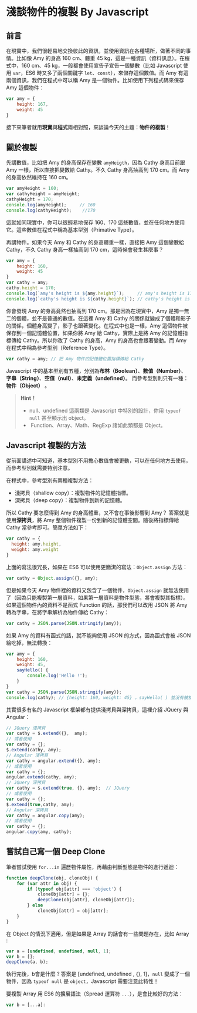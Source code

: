 # 淺談物件的複製 By Javascript
## 前言
在現實中，我們很輕易地交換彼此的資訊，並使用資訊在各種場所，做著不同的事情。比如像 Amy 的身高 160 cm、體重 45 kg，這是一種資訊（資料訊息）。在程式中，160  cm、45 kg，一般都會使用宣告子宣告一個變數（比如 Javascript 使用 `var`，ES6 時又多了兩個關鍵字 `let`、`const`），來儲存這個數值。而 Amy 有這兩個資訊，我們在程式中可以稱 Amy 是一個物件。比如使用下列程式碼來保存 Amy 這個物件：

```Javascript
var amy = {
    height: 167,
    weight: 45
}
```

接下來筆者就用**現實**與**程式**兩相對照，來談論今天的主題：**物件的複製**！

## 關於複製
先講數值，比如把 Amy 的身高保存在變數 `amyHeigth`，因為 Cathy 身高目前跟 Amy 一樣，所以直接把變數給 Cathy。不久 Cathy 身高抽高到 170 cm。而 Amy 的身高依然維持在 160 cm。

```Javascript
var amyHeight = 160; 
var cathyHeight = amyHeight;
cathyHeight = 170;
console.log(amyHeight);     // 160
console.log(cathyHeight);    //170
```

這就如同現實中，你可以很輕易地保存 160、170 這些數值，並在任何地方使用它。這些數值在程式中稱為基本型別（Primative Type）。

再講物件。如果今天 Amy 和 Cathy 的身高體重一樣，直接把 Amy 這個變數給 Cathy，不久 Cathy 身高一樣抽高到 170 cm，這時候會發生甚麼事？

```Javascript
var amy = {
    height: 160,
    weight: 45
}
var cathy = amy;  
cathy.height = 170;
console.log(`amy's height is ${amy.height}`);     // amy's height is 170
console.log(`cathy's height is ${cathy.height}`); // cathy's height is 170
```

你會發現 Amy 的身高竟然也抽高到 170 cm。那是因為在現實中，Amy 是獨一無二的個體，並不是普通的數值。在這裡 Amy 和 Cathy 的關係就變成了個體和影子的關係，個體身高變了，影子也跟著變化。在程式中也是一樣，Amy 這個物件被保存到一個記憶體位置，如果你將 Amy 給 Cathy，實際上是將 Amy 的記憶體指標傳給 Cathy。所以你改了 Cathy 的身高，Amy 的身高也會跟著變動。而 Amy 在程式中稱為參考型別（Reference Type）。
```Javascript
var cathy = amy; // 把 Amy 物件的記憶體位置指標傳給 Cathy
```

Javascript 中的基本型別有五種，分別為**布林（Boolean）**、**數值（Number）**、**字串（String）**、**空值（null）**、**未定義（undefined）**。
而參考型別則只有一種：**物件（Object）** 。

> **Hint！**
>
> *  null、undefined 這兩類是 Javascript 中特別的設計，你用 `typeof null` 甚至顯示出 object。
> *  Function、Array、Math、RegExp 諸如此類都是 Object。

## Javascript 複製的方法
從前面講述中可知道，基本型別不用擔心數值會被更動，可以在任何地方去使用，而參考型別就需要特別注意。

在程式中，參考型別有兩種複製方法：
* 淺拷貝（shallow copy）：複製物件的記憶體指標。
* 深拷貝（deep copy）：複製物件到新的記憶體。 

所以 Cathy 要怎麼得到 Amy 的身高體重，又不會在事後影響到 Amy？
答案就是使用**深拷貝**，將 Amy 整個物件複製一份到新的記憶體空間。隨後將指標傳給 Cathy 當參考即可。簡單方法如下：
```Javascript
var cathy = {
  height: amy.height,
  weight: amy.weight
}
```

上面的寫法很冗長，如果在 ES6 可以使用更簡潔的寫法：`Object.assign`  方法：
```Javascript
var cathy = Object.assign({}, amy);
```

但是如果今天 Amy 物件裡的資料又包含了一個物件，`Object.assign` 就無法使用了（因為只能複製第一層資料，如果第一層資料是物件型態，將會複製其指標）。如果這個物件內的資料不是函式 Function 的話，那我們可以改用 JSON 將 Amy 轉為字串，在將字串解析為物件傳給 Cathy：
```Javascript
var cathy = JSON.parse(JSON.stringify(amy));
```

如果 Amy 的資料有函式的話，就不能夠使用 JSON 的方式，因為函式會被 JSON 給吃掉，無法轉換：
```Javascript
var amy = {
    height: 160,
    weight: 45,
    sayHello() {
        console.log('Hello !');
    }
}
var cathy = JSON.parse(JSON.stringify(amy));
console.log(cathy); // {height: 160, weight: 45} ，sayHello( ) 並沒有被複製起來
```

其實很多有名的 Javascript 框架都有提供淺拷貝與深拷貝，這裡介紹 JQuery 與 Angular：
```Javascript
// JQuery 淺拷貝
var cathy = $.extend({},  amy);   
// 或者使用 
var cathy = {};
$.extend(cathy, amy);
// Angular 淺拷貝
var cathy = angular.extend({}, amy); 
// 或者使用
var cathy = {};
angular.extend(cathy, amy);
// JQuery 深拷貝
var cathy = $.extend(true, {}, amy);  // JQuery
// 或者使用
var cathy = {};
$.extend(true,cathy, amy);
// Angular 深拷貝
var cathy = angular.copy(amy);
// 或者使用
var cathy = {};
angular.copy(amy, cathy);
```

## 嘗試自己寫一個 Deep Clone

筆者嘗試使用 `for...in` 遍歷物件屬性，再藉由判斷型態是物件的進行遞迴：
```Javascript
function deepClone(obj, cloneObj) {
    for (var attr in obj) {
        if (typeof obj[attr] === 'object') {
            cloneObj[attr] = {};
            deepClone(obj[attr], cloneObj[attr]);
        } else
            cloneObj[attr] = obj[attr];
    }
}
```

在 Object 的情況下適用，但是如果是 Array 的話會有一些問題存在，比如 Array :
```Javascript
var a = [undefined, undefined, null, 1];
var b = [];
deepClone(a, b);
```
執行完後，b會是什麼 ? 答案是 [undefined, undefined , {}, 1]，`null` 變成了一個物件，因為 `typeof null` 是 `object`，Javascript 需要注意此特性！

要複製 Array 用 ES6 的擴展語法（Spread 運算符 `...`），是會比較好的方法：
```Javascript
var b = [...a]:
```
